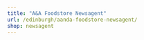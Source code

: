 ```yaml
---
title: "A&A Foodstore Newsagent"
url: /edinburgh/aanda-foodstore-newsagent/
shop: newsagent
---
```

